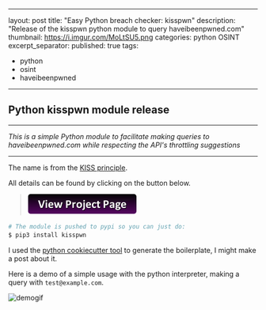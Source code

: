 ---
layout: post
title: "Easy Python breach checker: kisspwn"
description: "Release of the kisspwn python module to query haveibeenpwned.com"
thumbnail: https://i.imgur.com/MoLtSU5.png
categories: python OSINT
excerpt_separator: <!--more-->
published: true
tags:
  - python
  - osint
  - haveibeenpwned

  ---


## Python kisspwn module release

--------
_This is a simple Python module to facilitate making queries to haveibeenpwned.com while respecting the API's throttling suggestions_

--------

The name is from the [KISS principle](https://en.wikipedia.org/wiki/KISS_principle).

All details can be found by clicking on the button below.  
<!--more-->  


> [![button](https://raw.githubusercontent.com/khast3x/khast3x.github.io/master/assets/demo/button_view-project-page.png)](https://khastex.club/kisspwn)

```python
# The module is pushed to pypi so you can just do:
$ pip3 install kisspwn
```


I used the [python cookiecutter tool](https://github.com/ionelmc/cookiecutter-pylibrary) to generate the boilerplate, I might make a post about it.

Here is a demo of a simple usage with the python interpreter, making a query with `test@example.com`.  


![demogif](https://i.imgur.com/7G8XUQ5.gif)
